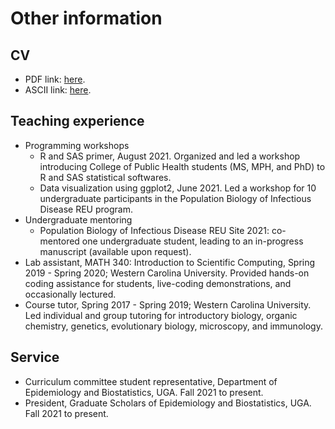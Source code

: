 # Other information

## CV

* PDF link: [here](/CV/Billings-CV.txt).
* ASCII link: [here](/CV/Billings-CV.pdf).

## Teaching experience

* Programming workshops
  - R and SAS primer, August 2021. Organized and led a workshop introducing College of Public Health students (MS, MPH, and PhD) to R and SAS statistical softwares.
  - Data visualization using ggplot2, June 2021. Led a workshop for 10 undergraduate participants in the Population Biology of Infectious Disease REU program.
* Undergraduate mentoring
  - Population Biology of Infectious Disease REU Site 2021: co-mentored one undergraduate student, leading to an in-progress manuscript (available upon request).
* Lab assistant, MATH 340: Introduction to Scientific Computing, Spring 2019 - Spring 2020; Western Carolina University. Provided hands-on coding assistance for students, live-coding demonstrations, and occasionally lectured.
* Course tutor, Spring 2017 - Spring 2019; Western Carolina University. Led individual and group tutoring for introductory biology, organic chemistry, genetics, evolutionary biology, microscopy, and immunology.

## Service

* Curriculum committee student representative, Department of Epidemiology and Biostatistics, UGA. Fall 2021 to present.
* President, Graduate Scholars of Epidemiology and Biostatistics, UGA. Fall 2021 to present.
